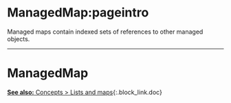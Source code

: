 # ManagedMap:pageintro
Managed maps contain indexed sets of references to other managed objects.

---
# ManagedMap
[**See also:** Concepts &gt; Lists and maps](/docs/concepts/lists-maps){:.block_link.doc}